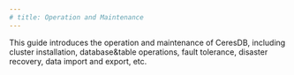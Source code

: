 ```yaml
---
# title: Operation and Maintenance
---
```

This guide introduces the operation and maintenance of CeresDB, including cluster installation, database&table operations, fault tolerance, disaster recovery, data import and export, etc.